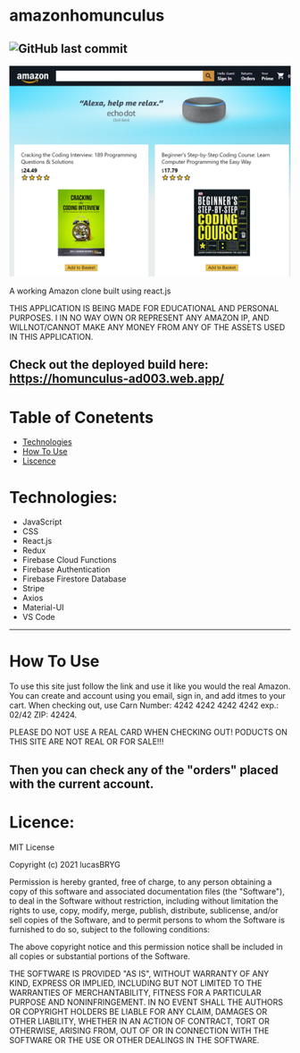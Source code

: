 # amazonhomunculus
![GitHub last commit](https://img.shields.io/github/last-commit/lucasBRYG/amazonhomunculus?style=plastic)
---

![Amaxon clone picture](https://raw.githubusercontent.com/lucasBRYG/amazonhomunculus/main/public/AmazonHomunculus.png)

A working Amazon clone built using react.js

THIS APPLICATION IS BEING MADE FOR EDUCATIONAL AND PERSONAL PURPOSES. I IN NO WAY OWN OR REPRESENT ANY AMAZON IP, AND WILLNOT/CANNOT MAKE ANY MONEY FROM ANY OF THE ASSETS USED IN THIS APPLICATION.

Check out the deployed build here: https://homunculus-ad003.web.app/
---

# Table of Conetents

 - [Technologies](#technologies)
 - [How To Use](#how-to-use)
 - [Liscence](#liscence)


# Technologies:

 - JavaScript
 - CSS
 - React.js
 - Redux
 - Firebase Cloud Functions
 - Firebase Authentication
 - Firebase Firestore Database
 - Stripe
 - Axios
 - Material-UI
 - VS Code
---

# How To Use

To use this site just follow the link and use it like you would the real Amazon. You can create and account using you email, sign in, and add itmes to your cart. When checking out, use Carn Number: 4242 4242 4242 4242 exp.: 02/42 ZIP: 42424. 

PLEASE DO NOT USE A REAL CARD WHEN CHECKING OUT! PODUCTS ON THIS SITE ARE NOT REAL OR FOR SALE!!!

Then you can check any of the "orders" placed with the current account.
---

# Licence:

MIT License

Copyright (c) 2021 lucasBRYG

Permission is hereby granted, free of charge, to any person obtaining a copy
of this software and associated documentation files (the "Software"), to deal
in the Software without restriction, including without limitation the rights
to use, copy, modify, merge, publish, distribute, sublicense, and/or sell
copies of the Software, and to permit persons to whom the Software is
furnished to do so, subject to the following conditions:

The above copyright notice and this permission notice shall be included in all
copies or substantial portions of the Software.

THE SOFTWARE IS PROVIDED "AS IS", WITHOUT WARRANTY OF ANY KIND, EXPRESS OR
IMPLIED, INCLUDING BUT NOT LIMITED TO THE WARRANTIES OF MERCHANTABILITY,
FITNESS FOR A PARTICULAR PURPOSE AND NONINFRINGEMENT. IN NO EVENT SHALL THE
AUTHORS OR COPYRIGHT HOLDERS BE LIABLE FOR ANY CLAIM, DAMAGES OR OTHER
LIABILITY, WHETHER IN AN ACTION OF CONTRACT, TORT OR OTHERWISE, ARISING FROM,
OUT OF OR IN CONNECTION WITH THE SOFTWARE OR THE USE OR OTHER DEALINGS IN THE
SOFTWARE.
